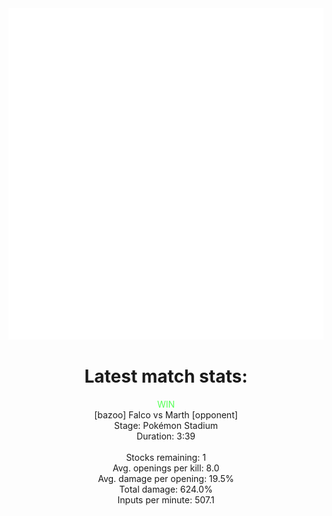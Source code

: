 <div align="center">
    <img src="https://github.com/nachoverdon/nachoverdon/blob/master/profile.svg" width="838" height="530"/>
    <!--START_SECTION:slippi_stats-->
<div>
<h1>Latest match stats:</h1>
<p>
<span style="color: #5f5;">WIN</span>
<br>
<span>[bazoo] Falco vs Marth [opponent]</span>
<br>
<span>Stage: Pokémon Stadium</span>
<br>
<span>Duration: 3:39</span>
<br>
<br>
<span>Stocks remaining: 1</span><br>
<span>Avg. openings per kill: 8.0</span>
<br>
<span>Avg. damage per opening: 19.5%</span>
<br>
<span>Total damage: 624.0%</span>
<br>
<span>Inputs per minute: 507.1</span>
<br>
</p>
</div>
<!--END_SECTION:slippi_stats-->
            
            
</div>
